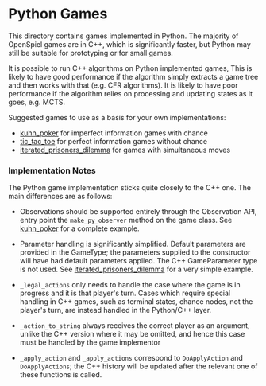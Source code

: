 # Python Games

This directory contains games implemented in Python. The majority of OpenSpiel
games are in C++, which is significantly faster, but Python may still be
suitable for prototyping or for small games.

It is possible to run C++ algorithms on Python implemented games, This is likely
to have good performance if the algorithm simply extracts a game tree and then
works with that (e.g. CFR algorithms). It is likely to have poor performance if
the algorithm relies on processing and updating states as it goes, e.g. MCTS.

Suggested games to use as a basis for your own implementations:

*   [kuhn_poker](https://github.com/deepmind/open_spiel/blob/master/open_spiel/python/games/kuhn_poker.py)
    for imperfect information games with chance
*   [tic_tac_toe](https://github.com/deepmind/open_spiel/blob/master/open_spiel/python/games/tic_tac_toe.py)
    for perfect information games without chance
*   [iterated_prisoners_dilemma](https://github.com/deepmind/open_spiel/blob/master/open_spiel/python/games/iterated_prisoners_dilemma.py)
    for games with simultaneous moves

### Implementation Notes

The Python game implementation sticks quite closely to the C++ one. The main
differences are as follows:

*   Observations should be supported entirely through the Observation API, entry
    point the `make_py_observer` method on the game class. See
    [kuhn_poker](https://github.com/deepmind/open_spiel/blob/master/open_spiel/python/games/kuhn_poker.py)
    for a complete example.

*   Parameter handling is significantly simplified. Default parameters are
    provided in the GameType; the parameters supplied to the constructor will
    have had default parameters applied. The C++ GameParameter type is not used.
    See
    [iterated_prisoners_dilemma](https://github.com/deepmind/open_spiel/blob/master/open_spiel/python/games/iterated_prisoners_dilemma.py)
    for a very simple example.

*   `_legal_actions` only needs to handle the case where the game is in progress
    and it is that player's turn. Cases which require special handling in C++
    games, such as terminal states, chance nodes, not the player's turn, are
    instead handled in the Python/C++ layer.

*   `_action_to_string` always receives the correct player as an argument,
    unlike the C++ version where it may be omitted, and hence this case must be
    handled by the game implementor

*   `_apply_action` and `_apply_actions` correspond to `DoApplyAction` and
    `DoApplyActions`; the C++ history will be updated after the relevant one of
    these functions is called.
